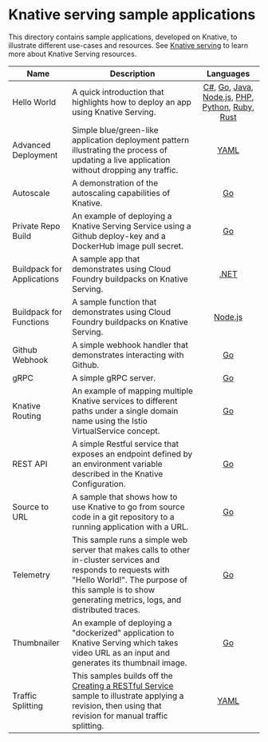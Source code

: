 # Knative serving sample applications

This directory contains sample applications, developed on Knative, to illustrate
different use-cases and resources. See [Knative serving](https://github.com/knative/docs/tree/master/serving)
to learn more about Knative Serving resources.

| Name | Description | Languages |
| ---- | ----------- |:---------:|
| Hello World | A quick introduction that highlights how to deploy an app using Knative Serving. | [C#](helloworld-csharp/README.md), [Go](helloworld-go/README.md), [Java](helloworld-java/README.md), [Node.js](helloworld-nodejs/README.md), [PHP](helloworld-php/README.md), [Python](helloworld-python/README.md), [Ruby](helloworld-ruby/README.md), [Rust](helloworld-rust/README.md) |
| Advanced Deployment | Simple blue/green-like application deployment pattern illustrating the process of updating a live application without dropping any traffic. | [YAML](blue-green-deployment.md) |
| Autoscale | A demonstration of the autoscaling capabilities of Knative. | [Go](autoscale-go/README.md) |
| Private Repo Build | An example of deploying a Knative Serving Service using a Github deploy-key and a DockerHub image pull secret. | [Go](build-private-repo-go/README.md) |
| Buildpack for Applications | A sample app that demonstrates using Cloud Foundry buildpacks on Knative Serving. | [.NET](buildpack-app-dotnet/README.md) |
| Buildpack for Functions | A sample function that demonstrates using Cloud Foundry buildpacks on Knative Serving. | [Node.js](buildpack-function-nodejs/README.md) |
| Github Webhook | A simple webhook handler that demonstrates interacting with Github. | [Go](gitwebhook-go/README.md) |
| gRPC | A simple gRPC server. | [Go](grpc-ping-go/README.md) |
| Knative Routing | An example of mapping multiple Knative services to different paths under a single domain name using the Istio VirtualService concept. | [Go](knative-routing-go/README.md) |
| REST API | A simple Restful service that exposes an endpoint defined by an environment variable described in the Knative Configuration. | [Go](rest-api-go/README.md) |
| Source to URL | A sample that shows how to use Knative to go from source code in a git repository to a running application with a URL. | [Go](source-to-url-go/README.md) |
| Telemetry | This sample runs a simple web server that makes calls to other in-cluster services and responds to requests with "Hello World!". The purpose of this sample is to show generating metrics, logs, and distributed traces. | [Go](telemetry-go/README.md) |
| Thumbnailer | An example of deploying a "dockerized" application to Knative Serving which takes video URL as an input and generates its thumbnail image. | [Go](thumbnailer-go/README.md) |
| Traffic Splitting | This samples builds off the [Creating a RESTful Service](../rest-api-go) sample to illustrate applying a revision, then using that revision for manual traffic splitting. | [YAML](traffic-splitting/README.md) |
